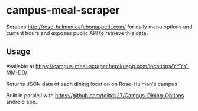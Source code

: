 # campus-meal-scraper

Scrapes http://rose-hulman.cafebonappetit.com/ for daily menu options and
current hours and exposes public API to retrieve this data.

## Usage

Available at https://campus-meal-scraper.herokuapp.com/locations/YYYY-MM-DD/

Returns JSON data of each dining location on Rose-Hulman's campus

Built in paralell with https://github.com/tdiltdil27/Campus-Dining-Options android app.
